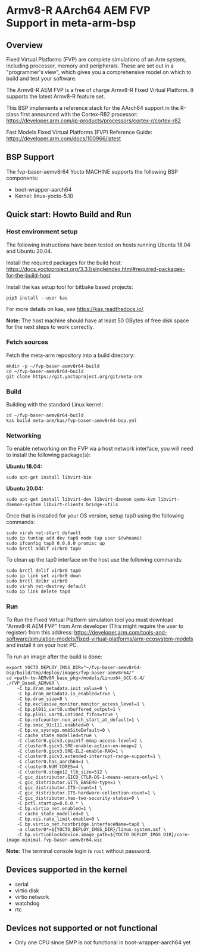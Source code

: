 Armv8-R AArch64 AEM FVP Support in meta-arm-bsp
===============================================

Overview
--------

Fixed Virtual Platforms (FVP) are complete simulations of an Arm system,
including processor, memory and peripherals. These are set out in a
"programmer's view", which gives you a comprehensive model on which to build
and test your software.

The Armv8-R AEM FVP is a free of charge Armv8-R Fixed Virtual Platform. It
supports the latest Armv8-R feature set.

This BSP implements a reference stack for the AArch64 support in the R-class
first announced with the Cortex-R82 processor:
https://developer.arm.com/ip-products/processors/cortex-r/cortex-r82

Fast Models Fixed Virtual Platforms (FVP) Reference Guide:
https://developer.arm.com/docs/100966/latest


BSP Support
-----------
The fvp-baser-aemv8r64 Yocto MACHINE supports the following BSP components:

 - boot-wrapper-aarch64
 - Kernel: linux-yocto-5.10


Quick start: Howto Build and Run
--------------------------------

### Host environment setup
The following instructions have been tested on hosts running Ubuntu 18.04 and
Ubuntu 20.04.

Install the required packages for the build host:
https://docs.yoctoproject.org/3.3.1/singleindex.html#required-packages-for-the-build-host

Install the kas setup tool for bitbake based projects:

    pip3 install --user kas

For more details on kas, see https://kas.readthedocs.io/.

**Note:** The host machine should have at least 50 GBytes of free disk space
for the next steps to work correctly.

### Fetch sources
Fetch the meta-arm repository into a build directory:

    mkdir -p ~/fvp-baser-aemv8r64-build
    cd ~/fvp-baser-aemv8r64-build
    git clone https://git.yoctoproject.org/git/meta-arm

### Build
Building with the standard Linux kernel:

    cd ~/fvp-baser-aemv8r64-build
    kas build meta-arm/kas/fvp-baser-aemv8r64-bsp.yml

### Networking
To enable networking on the FVP via a host network interface, you will need to
install the following package(s):

**Ubuntu 18.04:**

    sudo apt-get install libvirt-bin

**Ubuntu 20.04:**

    sudo apt-get install libvirt-dev libvirt-daemon qemu-kvm libvirt-daemon-system libvirt-clients bridge-utils

Once that is installed for your OS version, setup tap0 using the following
commands:

    sudo virsh net-start default
    sudo ip tuntap add dev tap0 mode tap user $(whoami)
    sudo ifconfig tap0 0.0.0.0 promisc up
    sudo brctl addif virbr0 tap0


To clean up the tap0 interface on the host use the following commands:

    sudo brctl delif virbr0 tap0
    sudo ip link set virbr0 down
    sudo brctl delbr virbr0
    sudo virsh net-destroy default
    sudo ip link delete tap0

### Run
To Run the Fixed Virtual Platform simulation tool you must download "Armv8-R
AEM FVP" from Arm developer (This might require the user to register) from this
address:
https://developer.arm.com/tools-and-software/simulation-models/fixed-virtual-platforms/arm-ecosystem-models
and install it on your host PC.

To run an image after the build is done:

    export YOCTO_DEPLOY_IMGS_DIR="~/fvp-baser-aemv8r64-bsp/build/tmp/deploy/images/fvp-baser-aemv8r64/"
    cd <path-to-AEMv8R_base_pkg>/models/Linux64_GCC-6.4/
    ./FVP_BaseR_AEMv8R \
        -C bp.dram_metadata.init_value=0 \
        -C bp.dram_metadata.is_enabled=true \
        -C bp.dram_size=8 \
        -C bp.exclusive_monitor.monitor_access_level=1 \
        -C bp.pl011_uart0.unbuffered_output=1 \
        -C bp.pl011_uart0.untimed_fifos=true \
        -C bp.refcounter.non_arch_start_at_default=1 \
        -C bp.smsc_91c111.enabled=0 \
        -C bp.ve_sysregs.mmbSiteDefault=0 \
        -C cache_state_modelled=true \
        -C cluster0.gicv3.cpuintf-mmap-access-level=2 \
        -C cluster0.gicv3.SRE-enable-action-on-mmap=2 \
        -C cluster0.gicv3.SRE-EL2-enable-RAO=1 \
        -C cluster0.gicv3.extended-interrupt-range-support=1 \
        -C cluster0.has_aarch64=1 \
        -C cluster0.NUM_CORES=4 \
        -C cluster0.stage12_tlb_size=512 \
        -C gic_distributor.GICD_CTLR-DS-1-means-secure-only=1 \
        -C gic_distributor.GITS_BASER0-type=1 \
        -C gic_distributor.ITS-count=1 \
        -C gic_distributor.ITS-hardware-collection-count=1 \
        -C gic_distributor.has-two-security-states=0 \
        -C pctl.startup=0.0.0.* \
        -C bp.virtio_net.enabled=1 \
        -C cache_state_modelled=0 \
        -C bp.vis.rate_limit-enable=0 \
        -C bp.virtio_net.hostbridge.interfaceName=tap0 \
        -a cluster0*=${YOCTO_DEPLOY_IMGS_DIR}/linux-system.axf \
        -C bp.virtioblockdevice.image_path=${YOCTO_DEPLOY_IMGS_DIR}/core-image-minimal-fvp-baser-aemv8r64.wic

**Note:** The terminal console login is `root` without password.


Devices supported in the kernel
-------------------------------

- serial
- virtio disk
- virtio network
- watchdog
- rtc


Devices not supported or not functional
---------------------------------------

- Only one CPU since SMP is not functional in boot-wrapper-aarch64 yet
